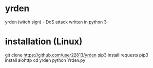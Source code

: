# yrden
yrden (witch sign) - DoS attack written in python 3

# installation (Linux)
git clone https://github.com/user22813/yrden 
pip3 install requests 
pip3 install aiohttp 
cd yrden 
python Yrden.py

